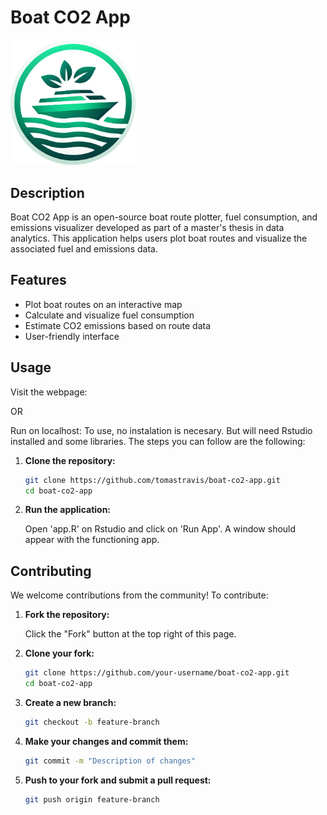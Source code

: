 # Boat CO2 App

<img src="https://github.com/tomastravis/boat-co2-app/blob/main/www/logo.png" alt="Logo" width="200" />

## Description

Boat CO2 App is an open-source boat route plotter, fuel consumption, and emissions visualizer developed as part of a master's thesis in data analytics. This application helps users plot boat routes and visualize the associated fuel and emissions data.

## Features

- Plot boat routes on an interactive map
- Calculate and visualize fuel consumption
- Estimate CO2 emissions based on route data
- User-friendly interface

## Usage

Visit the webpage: 

OR

Run on localhost: To use, no instalation is necesary. But will need Rstudio installed and some libraries. The steps you can follow are the following:

1. **Clone the repository:**

    ```bash
    git clone https://github.com/tomastravis/boat-co2-app.git
    cd boat-co2-app
    ```

3. **Run the application:**

    Open 'app.R' on Rstudio and click on 'Run App'. A window should appear with the functioning app. 


## Contributing

We welcome contributions from the community! To contribute:

1. **Fork the repository:**

    Click the "Fork" button at the top right of this page.

2. **Clone your fork:**

    ```bash
    git clone https://github.com/your-username/boat-co2-app.git
    cd boat-co2-app
    ```

3. **Create a new branch:**

    ```bash
    git checkout -b feature-branch
    ```

4. **Make your changes and commit them:**

    ```bash
    git commit -m "Description of changes"
    ```

5. **Push to your fork and submit a pull request:**

    ```bash
    git push origin feature-branch
    ```
